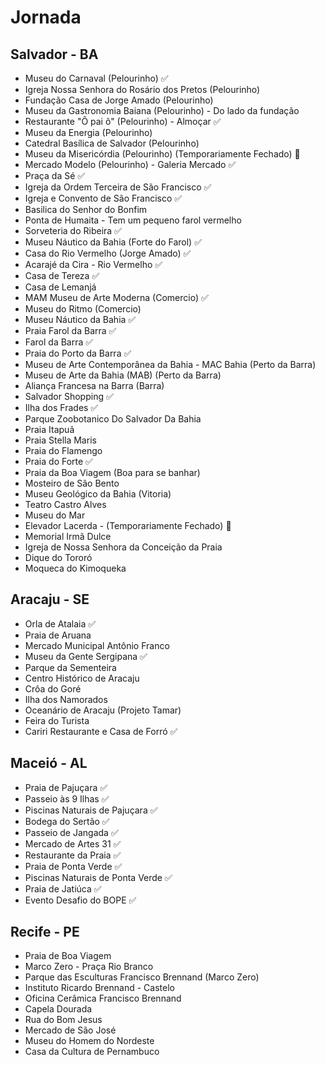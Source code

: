 # Jornada

## Salvador - BA

- Museu do Carnaval (Pelourinho) ✅
- Igreja Nossa Senhora do Rosário dos Pretos (Pelourinho)
- Fundação Casa de Jorge Amado (Pelourinho)
- Museu da Gastronomia Baiana (Pelourinho) - Do lado da fundação
- Restaurante "Ô pai ô" (Pelourinho) - Almoçar ✅
- Museu da Energia (Pelourinho)
- Catedral Basílica de Salvador (Pelourinho)
- Museu da Misericórdia (Pelourinho) (Temporariamente Fechado) 🚫
- Mercado Modelo (Pelourinho) - Galeria Mercado ✅
- Praça da Sé ✅
- Igreja da Ordem Terceira de São Francisco ✅
- Igreja e Convento de São Francisco ✅
- Basilica do Senhor do Bonfim
- Ponta de Humaita - Tem um pequeno farol vermelho
- Sorveteria do Ribeira ✅
- Museu Náutico da Bahia (Forte do Farol) ✅
- Casa do Rio Vermelho (Jorge Amado) ✅
- Acarajé da Cira - Rio Vermelho ✅
- Casa de Tereza ✅
- Casa de Lemanjá
- MAM Museu de Arte Moderna (Comercio) ✅
- Museu do Ritmo (Comercio)
- Museu Náutico da Bahia ✅
- Praia Farol da Barra ✅
- Farol da Barra ✅
- Praia do Porto da Barra ✅
- Museu de Arte Contemporânea da Bahia - MAC Bahia (Perto da Barra)
- Museu de Arte da Bahia (MAB) (Perto da Barra)
- Aliança Francesa na Barra (Barra)
- Salvador Shopping ✅
- Ilha dos Frades ✅
- Parque Zoobotanico Do Salvador Da Bahia
- Praia Itapuã
- Praia Stella Maris
- Praia do Flamengo
- Praia do Forte ✅
- Praia da Boa Viagem (Boa para se banhar)
- Mosteiro de São Bento
- Museu Geológico da Bahia (Vitoria)
- Teatro Castro Alves
- Museu do Mar
- Elevador Lacerda - (Temporariamente Fechado) 🚫
- Memorial Irmã Dulce
- Igreja de Nossa Senhora da Conceição da Praia
- Dique do Tororó
- Moqueca do Kimoqueka

## Aracaju - SE

- Orla de Atalaia ✅
- Praia de Aruana
- Mercado Municipal Antônio Franco
- Museu da Gente Sergipana ✅
- Parque da Sementeira
- Centro Histórico de Aracaju
- Crôa do Goré
- Ilha dos Namorados
- Oceanário de Aracaju (Projeto Tamar)
- Feira do Turista
- Cariri Restaurante e Casa de Forró ✅

## Maceió - AL

- Praia de Pajuçara ✅
- Passeio às 9 Ilhas ✅
- Piscinas Naturais de Pajuçara ✅
- Bodega do Sertão ✅
- Passeio de Jangada ✅
- Mercado de Artes 31 ✅
- Restaurante da Praia ✅
- Praia de Ponta Verde ✅
- Piscinas Naturais de Ponta Verde ✅
- Praia de Jatiúca ✅
- Evento Desafio do BOPE ✅

## Recife - PE

- Praia de Boa Viagem
- Marco Zero - Praça Rio Branco
- Parque das Esculturas Francisco Brennand (Marco Zero)
- Instituto Ricardo Brennand - Castelo 
- Oficina Cerâmica Francisco Brennand
- Capela Dourada
- Rua do Bom Jesus
- Mercado de São José
- Museu do Homem do Nordeste
- Casa da Cultura de Pernambuco